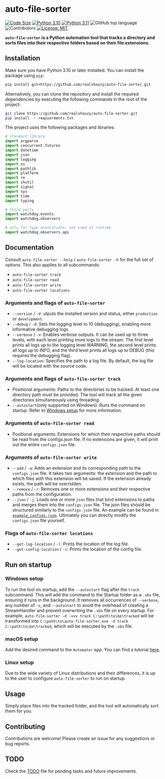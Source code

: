 # auto-file-sorter

[![Code Size](https://img.shields.io/github/languages/code-size/realshouzy/file-sorter)](https://github.com/realshouzy/file-sorter)
[![Python 3.10](https://img.shields.io/badge/python-3.10-blue.svg)](https://www.python.org/downloads/release/python-3100/)
[![Python 3.11](https://img.shields.io/badge/python-3.11-blue.svg)](https://www.python.org/downloads/release/python-3110/)
![GitHub top language](https://img.shields.io/github/languages/top/realshouzy/auto-file-sorter)
![Contributors](https://img.shields.io/github/contributors/realshouzy/auto-file-sorter)
[![License: MIT](https://img.shields.io/badge/License-MIT-yellow.svg)](https://github.com/realshouzy/auto-file-sorter/blob/main/LICENSE)

**``auto-file-sorter`` is a Python automation tool that tracks a directory and sorts files into their respective folders based on their file extensions.**

## Installation

Make sure you have Python 3.10 or later installed. You can install the package using ``pip``:

```bash
pip install git+https://github.com/realshouzy/auto-file-sorter.git
```

Alternatively, you can clone the repository and install the required dependencies by executing the following commands in the root of the project:

```bash
git clone https://github.com/realshouzy/auto-file-sorter.git
pip install -r requierments.txt
```

The project uses the following packages and libraries:

```python
# standard library
import argparse
import concurrent.futures
import datetime
import json
import logging
import os
import pathlib
import platform
import re
import shutil
import signal
import sys
import time
import typing

# third party
import watchdog.events
import watchdog.observers

# only for type annotations; not used at runtime
import watchdog.observers.api
```

## Documentation

Consult ``auto-file-sorter --help`` / ``auto-file-sorter -h`` for the full set of options. This also applies to all subcommands:

- ``auto-file-sorter track``
- ``auto-file-sorter read``
- ``auto-file-sorter write``
- ``auto-file-sorter locations``

### Arguments and flags of ``auto-file-sorter``

- ``--version`` / ``-V``: utputs the installed version and status, either ``production`` or ``development``.
- ``--debug`` / ``-d``: Sets the logging level to 10 (debugging), enabling more informative debugging logs.
- ``--verbose`` / ``-v``: Enables verbose outputs. It can be used up to three levels, with each level printing more logs to the stream. The first level prints all logs up to the logging level WARNING, the second level prints all logs up to INFO, and the third level prints all logs up to DEBUG (this requires the debugging flag).
- ``--log-location``: Specifies the path to a log file. By default, the log file will be located with the source code.

### Arguments and flags of ``auto-file-sorter track``

- Positional arguments: Paths to the directories to be tracked. At least one directory path must be provided. The tool will track all the given directories simultaneously using threading.
- ``--autostart``(only supported on Windows): Runs the command on startup. Refer to [Windows setup](#windows-setup) for more information.

### Arguments of ``auto-file-sorter read``

- Positional arguments: Extensions for which their respective paths should be read from the configs.json file. If no extensions are given, it will print out the entire ``configs.json`` file.

### Arguments of ``auto-file-sorter write``

- ``--add`` / ``-a``: Adds an extension and its corresponding path to the ``configs.json`` file. It takes two arguments: the extension and the path to which files with this extension will be saved. If the extension already exists, the path will be overridden.
- ``--remove`` / ``-r``: Removes one or more extensions and their respective paths from the configuration.
- ``--json`` / ``-j``: Loads one or more ``json`` files that bind extensions to paths and merges them into the ``configs.json`` file.
The json files should be structured similarly to the ``configs.json`` file. An example can be found in [``example_configs.json``](/example_configs.json).
Ultimately you can directly modify the ``configs.json`` file yourself.

### Flags of ``auto-file-sorter locations``

- ``--get-log-location`` / ``-l``: Prints the location of the log file.
- ``--get-config-location`` / ``-c``: Prints the location of the config file.

## Run on startup

### Windows setup

To run the tool on startup, add the ``--autostart`` flag after the ``track`` subcommand. This will add the command to the Startup folder as a ``.vbs`` file, ensuring it runs in the background. It removes all occurrences of ``--verbose``, any number of ``-v``, and ``--autostart`` to avoid the overhead of creating a StreamHandler and prevent overwriting the ``.vbs`` file on every startup. For example, ``auto-file-sorter -d -vvv track C:\path\to\be\tracked`` will be transformed into ``C:\path\to\auto-file-sorter.exe -d track C:\path\to\be\tracked``, which will be executed by the ``.vbs`` file.

### macOS setup

Add the desired command to the ``Automator`` app. You can find a tutorial [here](https://youtu.be/LfxZMofHs_U?t=658).

### Linux setup

Due to the wide variety of Linux distributions and their differences, it is up to the user to configure ``auto-file-sorter`` to run on startup.

## Usage

Simply place files into the tracked folder, and the tool will automatically sort them for you.

## Contributing

Contributions are welcome! Please create an issue for any suggestions or bug reports.

## TODO

Check the [TODO](/TODO.md) file for pending tasks and future improvements.
